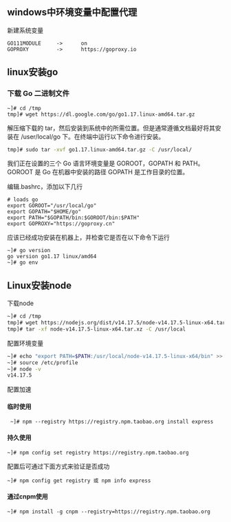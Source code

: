 ## windows中环境变量中配置代理

新建系统变量
```
GO111MODULE     ->      on
GOPROXY         ->      https://goproxy.io
```

## linux安装go

### 下载 Go 二进制文件

```shell
~]# cd /tmp
tmp]# wget https://dl.google.com/go/go1.17.linux-amd64.tar.gz
```

解压缩下载的 tar，然后安装到系统中的所需位置。但是通常遵循文档最好将其安装在 /user/local/go 下。在终端中运行以下命令进行安装。

```bash
tmp]# sudo tar -xvf go1.17.linux-amd64.tar.gz -C /usr/local/
```

我们正在设置的三个 Go 语言环境变量是 GOROOT，GOPATH 和 PATH。 GOROOT 是 Go 在机器中安装的路径 GOPATH 是工作目录的位置。

编辑.bashrc，添加以下几行

```
# loads go
export GOROOT="/usr/local/go"
export GOPATH="$HOME/go"
export PATH="$GOPATH/bin:$GOROOT/bin:$PATH"
export GOPROXY="https://goproxy.cn"
```

应该已经成功安装在机器上，并检查它是否在以下命令下运行

```shell
~]# go version
go version go1.17 linux/amd64
~]# go env
```

## Linux安装node

下载node

```bash
~]# cd /tmp
tmp]# wget https://nodejs.org/dist/v14.17.5/node-v14.17.5-linux-x64.tar.xz
tmp]# tar -xf node-v14.17.5-linux-x64.tar.xz -C /usr/local
```

配置环境变量

```bash
~]# echo "export PATH=$PATH:/usr/local/node-v14.17.5-linux-x64/bin" >> /etc/profile
~]# source /etc/profile
~]# node -v
v14.17.5
```

配置加速

#### 临时使用 

```
 ~]# npm --registry https://registry.npm.taobao.org install express 
```

#### 持久使用

```
~]# npm config set registry https://registry.npm.taobao.org
```


  配置后可通过下面方式来验证是否成功 

```
~]# npm config get registry 或 npm info express 
```

#### 通过cnpm使用 

```
~]# npm install -g cnpm --registry=https://registry.npm.taobao.org
```



